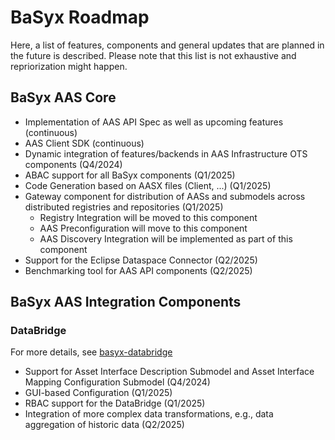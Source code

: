 # BaSyx Roadmap
Here, a list of features, components and general updates that are planned in the future is described. Please note that this list is not exhaustive and repriorization might happen.

## BaSyx AAS Core
- Implementation of AAS API Spec as well as upcoming features (continuous)
- AAS Client SDK (continuous)
- Dynamic integration of features/backends in AAS Infrastructure OTS components (Q4/2024)
- ABAC support for all BaSyx components (Q1/2025)
- Code Generation based on AASX files (Client, ...) (Q1/2025)
- Gateway component for distribution of AASs and submodels across distributed registries and repositories (Q1/2025)
  - Registry Integration will be moved to this component
  - AAS Preconfiguration will move to this component
  - AAS Discovery Integration will be implemented as part of this component 
- Support for the Eclipse Dataspace Connector (Q2/2025)
- Benchmarking tool for AAS API components (Q2/2025)

## BaSyx AAS Integration Components
### DataBridge 
For more details, see [basyx-databridge](https://github.com/eclipse-basyx/basyx-databridge)
- Support for Asset Interface Description Submodel and Asset Interface Mapping Configuration Submodel (Q4/2024)
- GUI-based Configuration (Q1/2025)
- RBAC support for the DataBridge (Q1/2025)
- Integration of more complex data transformations, e.g., data aggregation of historic data (Q2/2025)
